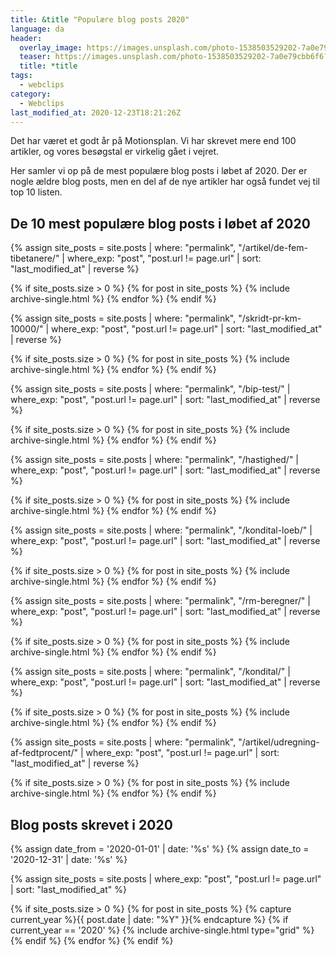```yaml
---
title: &title "Populære blog posts 2020"
language: da
header:
  overlay_image: https://images.unsplash.com/photo-1538503529202-7a0e79cbb6f6?ixid=MXwxMjA3fDB8MHxwaG90by1wYWdlfHx8fGVufDB8fHw%3D&ixlib=rb-1.2.1&auto=format&fit=crop&w=1950&q=80
  teaser: https://images.unsplash.com/photo-1538503529202-7a0e79cbb6f6?ixid=MXwxMjA3fDB8MHxwaG90by1wYWdlfHx8fGVufDB8fHw%3D&ixlib=rb-1.2.1&auto=format&fit=crop&w=400&q=80
  title: *title
tags:
  - webclips
category:
  - Webclips
last_modified_at: 2020-12-23T18:21:26Z
---
```


Det har været et godt år på Motionsplan. Vi har skrevet mere end 100 artikler, og vores besøgstal er virkelig gået i vejret.

Her samler vi op på de mest populære blog posts i løbet af 2020. Der er nogle ældre blog posts, men en del af de nye artikler har også fundet vej til top 10 listen.

## De 10 mest populære blog posts i løbet af 2020

{% assign site_posts = site.posts | where: "permalink", "/artikel/de-fem-tibetanere/" | where_exp: "post", "post.url != page.url" | sort: "last_modified_at" | reverse %}

{% if site_posts.size > 0 %}
  {% for post in site_posts %}
    {% include archive-single.html %}
  {% endfor %}
{% endif %}

{% assign site_posts = site.posts | where: "permalink", "/skridt-pr-km-10000/" | where_exp: "post", "post.url != page.url" | sort: "last_modified_at" | reverse %}

{% if site_posts.size > 0 %}
  {% for post in site_posts %}
    {% include archive-single.html %}
  {% endfor %}
{% endif %}

{% assign site_posts = site.posts | where: "permalink", "/bip-test/" | where_exp: "post", "post.url != page.url" | sort: "last_modified_at" | reverse %}

{% if site_posts.size > 0 %}
  {% for post in site_posts %}
    {% include archive-single.html %}
  {% endfor %}
{% endif %}

{% assign site_posts = site.posts | where: "permalink", "/hastighed/" | where_exp: "post", "post.url != page.url" | sort: "last_modified_at" | reverse %}

{% if site_posts.size > 0 %}
  {% for post in site_posts %}
    {% include archive-single.html %}
  {% endfor %}
{% endif %}

{% assign site_posts = site.posts | where: "permalink", "/kondital-loeb/" | where_exp: "post", "post.url != page.url" | sort: "last_modified_at" | reverse %}

{% if site_posts.size > 0 %}
  {% for post in site_posts %}
    {% include archive-single.html %}
  {% endfor %}
{% endif %}


{% assign site_posts = site.posts | where: "permalink", "/rm-beregner/" | where_exp: "post", "post.url != page.url" | sort: "last_modified_at" | reverse %}

{% if site_posts.size > 0 %}
  {% for post in site_posts %}
    {% include archive-single.html %}
  {% endfor %}
{% endif %}

{% assign site_posts = site.posts | where: "permalink", "/kondital/" | where_exp: "post", "post.url != page.url" | sort: "last_modified_at" | reverse %}

{% if site_posts.size > 0 %}
  {% for post in site_posts %}
    {% include archive-single.html %}
  {% endfor %}
{% endif %}

{% assign site_posts = site.posts | where: "permalink", "/artikel/udregning-af-fedtprocent/" | where_exp: "post", "post.url != page.url" | sort: "last_modified_at" | reverse %}


{% if site_posts.size > 0 %}
  {% for post in site_posts %}
    {% include archive-single.html %}
  {% endfor %}
{% endif %}

## Blog posts skrevet i 2020

{% assign date_from = '2020-01-01' | date: '%s' %}
{% assign date_to = '2020-12-31' | date: '%s' %}

{% assign site_posts = site.posts | where_exp: "post", "post.url != page.url" | sort: "last_modified_at" %}

{% if site_posts.size > 0 %}
  {% for post in site_posts %}
    {% capture current_year %}{{ post.date | date: "%Y" }}{% endcapture %}
    {% if current_year == '2020' %}
      {% include archive-single.html type="grid" %}
    {% endif %}
  {% endfor %}
{% endif %}
